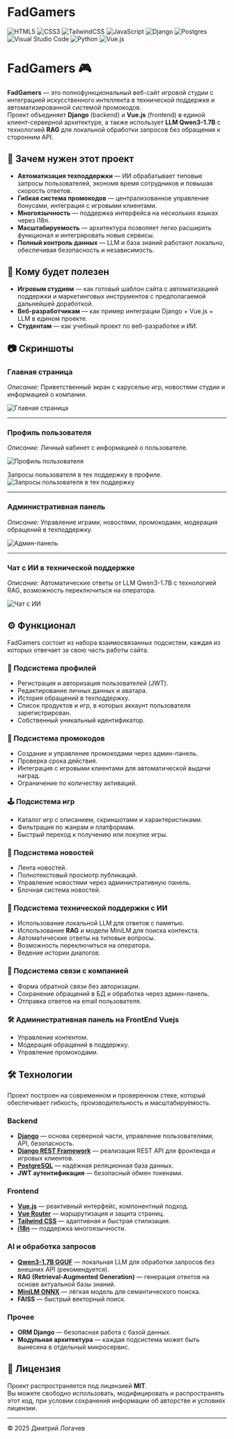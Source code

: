 # FadGamers
![HTML5](https://img.shields.io/badge/html5-%23E34F26.svg?style=for-the-badge&logo=html5&logoColor=white)
![CSS3](https://img.shields.io/badge/css3-%231572B6.svg?style=for-the-badge&logo=css3&logoColor=white)
![TailwindCSS](https://img.shields.io/badge/tailwindcss-%2338B2AC.svg?style=for-the-badge&logo=tailwind-css&logoColor=white)
![JavaScript](https://img.shields.io/badge/javascript-%23323330.svg?style=for-the-badge&logo=javascript&logoColor=%23F7DF1E)
![Django](https://img.shields.io/badge/django-%23092E20.svg?style=for-the-badge&logo=django&logoColor=white)
![Postgres](https://img.shields.io/badge/postgres-%23316192.svg?style=for-the-badge&logo=postgresql&logoColor=white)
![Visual Studio Code](https://img.shields.io/badge/Visual%20Studio%20Code-0078d7.svg?style=for-the-badge&logo=visual-studio-code&logoColor=white)
![Python](https://img.shields.io/badge/python%20-%2314354C.svg?&style=for-the-badge&logo=python&logoColor=white)
![Vue.js](https://img.shields.io/badge/vuejs%20-%2335495e.svg?&style=for-the-badge&logo=vue.js&logoColor=%234FC08D)



# FadGamers 🎮

**FadGamers** — это полнофункциональный веб-сайт игровой студии с интеграцией искусственного интеллекта в технической поддержке и автоматизированной системой промокодов.  
Проект объединяет **Django** (backend) и **Vue.js** (frontend) в единой клиент-серверной архитектуре, а также использует **LLM Qwen3-1.7B** с технологией **RAG** для локальной обработки запросов без обращения к сторонним API.

## 🚀 Зачем нужен этот проект

- **Автоматизация техподдержки** — ИИ обрабатывает типовые запросы пользователей, экономя время сотрудников и повышая скорость ответов.
- **Гибкая система промокодов** — централизованное управление бонусами, интеграция с игровыми клиентами.
- **Многоязычность** — поддержка интерфейса на нескольких языках через i18n.
- **Масштабируемость** — архитектура позволяет легко расширять функционал и интегрировать новые сервисы.
- **Полный контроль данных** — LLM и база знаний работают локально, обеспечивая безопасность и независимость.

## 🎯 Кому будет полезен

- **Игровым студиям** — как готовый шаблон сайта с автоматизацией поддержки и маркетинговых инструментов с предполагаемой дальнейшей доработкой.
- **Веб-разработчикам** — как пример интеграции Django + Vue.js + LLM в едином проекте.
- **Студентам** — как учебный проект по веб-разработке и ИИ.


## 📷 Скриншоты

### Главная страница
*Описание:* Приветственный экран с каруселью игр, новостями студии и информацией о компании.

![Главная страница](images/homepage.png)

---

### Профиль пользователя
*Описание:* Личный кабинет с информацией о пользователе.

![Профиль пользователя](images/user_profile.png)

Запросы пользователя в тех поддержку в профиле.
![Запросы пользователя в тех поддержку](images/supportlist.png)

---

### Административная панель
*Описание:* Управление играми, новостями, промокодами, модерация обращений в техподдержку.

![Админ-панель](images/admin_panel.png)

---

### Чат с ИИ в технической поддержке
*Описание:* Автоматические ответы от LLM Qwen3-1.7B с технологией RAG, возможность переключиться на оператора.

![Чат с ИИ](images/ai_chat.png)


## ⚙️ Функционал

FadGamers состоит из набора взаимосвязанных подсистем, каждая из которых отвечает за свою часть работы сайта.

### 🔑 Подсистема профилей
- Регистрация и авторизация пользователей (JWT).
- Редактирование личных данных и аватара.
- История обращений в техподдержку.
- Список продуктов и игр, в которых аккаунт пользователя зарегистрирован.
- Собственный уникальный идентификатор.

### 🎁 Подсистема промокодов
- Создание и управление промокодами через админ-панель.
- Проверка срока действия.
- Интеграция с игровыми клиентами для автоматической выдачи наград.
- Ограничение по количеству активаций.

### 🕹 Подсистема игр
- Каталог игр с описанием, скриншотами и характеристиками.
- Фильтрация по жанрам и платформам.
- Быстрый переход к получению или покупке игры.

### 📰 Подсистема новостей
- Лента новостей.
- Полнотекстовый просмотр публикаций.
- Управление новостями через административную панель.
- Блочная система новостей.

### 🤖 Подсистема технической поддержки с ИИ
- Использование локальной LLM для ответов с памятью.
- Использование **RAG** и модели MiniLM для поиска контекста.
- Автоматические ответы на типовые вопросы.
- Возможность переключиться на оператора.
- Ведение истории диалогов.

### 📩 Подсистема связи с компанией
- Форма обратной связи без авторизации.
- Сохранение обращений в БД и обработка через админ-панель.
- Отправка ответов на email пользователя.

### 🛠 Административная панель на FrontEnd Vuejs
- Управление контентом.
- Модерация обращений в поддержку.
- Управление промокодами.


## 🛠 Технологии

Проект построен на современном и проверенном стеке, который обеспечивает гибкость, производительность и масштабируемость.

### Backend
- **[Django](https://www.djangoproject.com/)** — основа серверной части, управление пользователями, API, безопасность.
- **[Django REST Framework](https://www.django-rest-framework.org/)** — реализация REST API для фронтенда и игровых клиентов.
- **[PostgreSQL](https://www.postgresql.org/)** — надёжная реляционная база данных.
- **JWT аутентификация** — безопасный обмен токенами.

### Frontend
- **[Vue.js](https://vuejs.org/)** — реактивный интерфейс, компонентный подход.
- **[Vue Router](https://router.vuejs.org/)** — маршрутизация и защита страниц.
- **[Tailwind CSS](https://tailwindcss.com/)** — адаптивная и быстрая стилизация.
- **[i18n](https://kazupon.github.io/vue-i18n/)** — поддержка многоязычности.

### AI и обработка запросов
- **[Qwen3-1.7B GGUF](https://huggingface.co/unsloth/Qwen3-1.7B-GGUF)** — локальная LLM для обработки запросов без внешних API (рекомендуется).
- **RAG (Retrieval-Augmented Generation)** — генерация ответов на основе актуальной базы знаний.
- **[MiniLM ONNX](https://huggingface.co/sentence-transformers/all-MiniLM-L6-v2)** — лёгкая модель для семантического поиска.
- **FAISS** — быстрый векторный поиск.

### Прочее
- **ORM Django** — безопасная работа с базой данных.
- **Модульная архитектура** — каждая подсистема может быть вынесена в отдельный микросервис.


## 📄 Лицензия

Проект распространяется под лицензией **MIT**.  
Вы можете свободно использовать, модифицировать и распространять этот код, при условии сохранения информации об авторстве и условиях лицензии.

---

© 2025 Дмитрий Логачев

